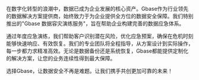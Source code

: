 在数字化转型的浪潮中，数据已成为企业发展的核心资产。Gbase作为行业领先的数据解决方案提供商，始终致力于为企业提供全方位的数据安全保障。我们特别推出的"Gbase 数据容灾演练服务"，旨在帮助企业构建完善的数据应急体系。

通过年度应急演练，我们帮助客户识别潜在风险，优化应急预案，确保在危机时刻能够快速响应、有效恢复。我们的专业团队将全程指导，从方案设计到实际操作，每一步都力求精准高效。无论是数据备份还是系统恢复，Gbase都能提供定制化的解决方案，让您的业务连续性得到最大保障。

选择Gbase，让数据安全不再是难题。让我们携手共创更加可靠的未来！